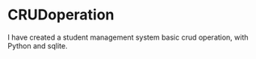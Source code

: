 # CRUDoperation
I have created a student management system basic crud operation, with Python and sqlite.
